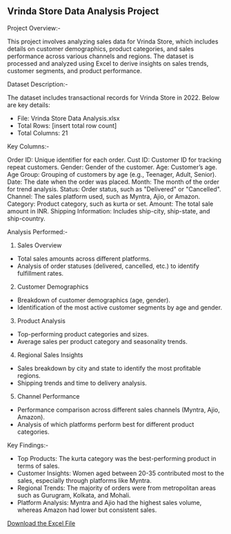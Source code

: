 Vrinda Store Data Analysis Project
------------------------------------------

Project Overview:-

This project involves analyzing sales data for Vrinda Store, which includes details on customer demographics, product categories, and sales performance across various channels and regions. The dataset is processed and analyzed using Excel to derive insights on sales trends, customer segments, and product performance.

Dataset Description:-

The dataset includes transactional records for Vrinda Store in 2022. Below are key details:

* File: Vrinda Store Data Analysis.xlsx
* Total Rows: [insert total row count]
* Total Columns: 21

Key Columns:-

Order ID: Unique identifier for each order.
Cust ID: Customer ID for tracking repeat customers.
Gender: Gender of the customer.
Age: Customer’s age.
Age Group: Grouping of customers by age (e.g., Teenager, Adult, Senior).
Date: The date when the order was placed.
Month: The month of the order for trend analysis.
Status: Order status, such as "Delivered" or "Cancelled".
Channel: The sales platform used, such as Myntra, Ajio, or Amazon.
Category: Product category, such as kurta or set.
Amount: The total sale amount in INR.
Shipping Information: Includes ship-city, ship-state, and ship-country.

Analysis Performed:-

1. Sales Overview
* Total sales amounts across different platforms.
* Analysis of order statuses (delivered, cancelled, etc.) to identify fulfillment rates.

2. Customer Demographics
* Breakdown of customer demographics (age, gender).
* Identification of the most active customer segments by age and gender.

3. Product Analysis
* Top-performing product categories and sizes.
* Average sales per product category and seasonality trends.

4. Regional Sales Insights
* Sales breakdown by city and state to identify the most profitable regions.
* Shipping trends and time to delivery analysis.

5. Channel Performance
* Performance comparison across different sales channels (Myntra, Ajio, Amazon).
* Analysis of which platforms perform best for different product categories.

Key Findings:-

* Top Products: The kurta category was the best-performing product in terms of sales.
* Customer Insights: Women aged between 20-35 contributed most to the sales, especially through platforms like Myntra.
* Regional Trends: The majority of orders were from metropolitan areas such as Gurugram, Kolkata, and Mohali.
* Platform Analysis: Myntra and Ajio had the highest sales volume, whereas Amazon had lower but consistent sales.

[Download the Excel File](https://1drv.ms/x/c/e68b50cce12e32ed/EYGtkIiC8GtMuSMJzzYTffoBR-DUSBQ221pN7Lsf3Ln-sw?e=XPbtgv)
